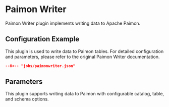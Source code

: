 # Paimon Writer

Paimon Writer plugin implements writing data to Apache Paimon.

## Configuration Example

This plugin is used to write data to Paimon tables. For detailed configuration and parameters, please refer to the original Paimon Writer documentation.

```json
--8<-- "jobs/paimonwriter.json"
```

## Parameters

This plugin supports writing data to Paimon with configurable catalog, table, and schema options.
